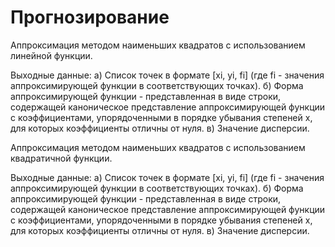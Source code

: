 # Прогнозирование
Аппроксимация методом наименьших квадратов с использованием линейной функции.

Выходные данные:
 а) Список точек в формате [xi, yi, fi] (где fi - значения аппроксимирующей функции в соответствующих точках).
 б) Форма аппроксимирующей функции - представленная в виде строки, содержащей каноническое представление аппроксимирующей функции с коэффициентами, упорядоченными в порядке убывания степеней x, для которых коэффициенты отличны от нуля.
 в) Значение дисперсии.

Аппроксимация методом наименьших квадратов с использованием квадратичной функции.

Выходные данные:
 а) Список точек в формате [xi, yi, fi] (где fi - значения аппроксимирующей функции в соответствующих точках).
 б) Форма аппроксимирующей функции - представленная в виде строки, содержащей каноническое представление аппроксимирующей функции с коэффициентами, упорядоченными в порядке убывания степеней x, для которых коэффициенты отличны от нуля.
 в) Значение дисперсии.




